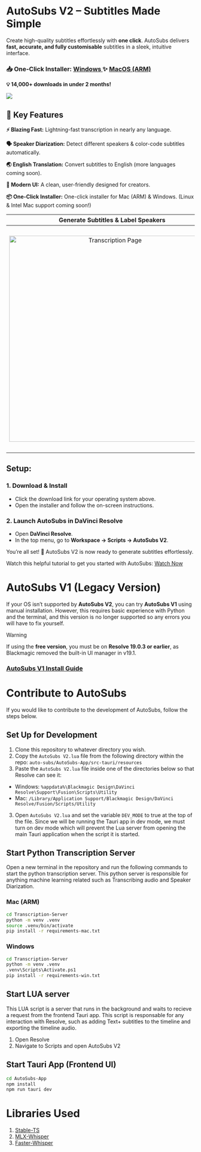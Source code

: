 # AutoSubs V2 – Subtitles Made Simple
Create high-quality subtitles effortlessly with **one click**. AutoSubs delivers **fast, accurate, and fully customisable** subtitles in a sleek, intuitive interface.

### 📥 One-Click Installer: [Windows ](https://github.com/tmoroney/auto-subs/releases/latest/download/AutoSubs-Win-setup.exe) ✨ [MacOS (ARM)](https://github.com/tmoroney/auto-subs/releases/latest/download/AutoSubs-Mac-ARM.pkg)
**💡 14,000+ downloads in under 2 months!**

<a href="https://www.buymeacoffee.com/tmoroney"><img src="https://img.buymeacoffee.com/button-api/?text=Buy me a coffee&emoji=&slug=tmoroney&button_colour=3562e3&font_colour=ffffff&font_family=Poppins&outline_colour=ffffff&coffee_colour=FFDD00" /></a>

## 🚀 Key Features
**⚡ Blazing Fast:** Lightning-fast transcription in nearly any language.

**🗣️ Speaker Diarization:** Detect different speakers & color-code subtitles automatically.

**🌏 English Translation:** Convert subtitles to English (more languages coming soon).

**🎨 Modern UI:** A clean, user-friendly designed for creators.

**📦 One-Click Installer:** One-click installer for Mac (ARM) & Windows. (Linux & Intel Mac support coming soon!)

Generate Subtitles & Label Speakers |  Advanced Settings
:-------------------------:|:-------------------------:
<img width="550" alt="Transcription Page" src="https://github.com/user-attachments/assets/59803d26-cda0-4b44-ac54-3eb46438f7a6"> | <img width="600" alt="Advanced Settings" src="https://github.com/user-attachments/assets/d136f300-89be-4f0c-a330-57372fd71041">

## Setup:
### 1. Download & Install
- Click the download link for your operating system above.
- Open the installer and follow the on-screen instructions.

### 2. Launch AutoSubs in DaVinci Resolve
- Open **DaVinci Resolve**.
- In the top menu, go to **Workspace → Scripts → AutoSubs V2**.

You’re all set! 🚀 AutoSubs V2 is now ready to generate subtitles effortlessly.

Watch this helpful tutorial to get you started with AutoSubs: [Watch Now](https://www.youtube.com/watch?v=U36KbpoAPxM)

# AutoSubs V1 (Legacy Version)
If your OS isn’t supported by **AutoSubs V2**, you can try **AutoSubs V1** using manual installation. However, this requires basic experience with Python and the terminal, and this version is no longer supported so any errors you will have to fix yourself.
>[!Warning]
If using the **free version**, you must be on **Resolve 19.0.3 or earlier**, as Blackmagic removed the built-in UI manager in v19.1.

### [AutoSubs V1 Install Guide](https://github.com/tmoroney/auto-subs/blob/a695224b66e46c62dc716f5336582795e7174f17/V1_README.md)

# Contribute to AutoSubs
If you would like to contribute to the development of AutoSubs, follow the steps below.
## Set Up for Development
1. Clone this repository to whatever directory you wish.
2. Copy the `AutoSubs V2.lua` file from the following directory within the repo: `auto-subs/AutoSubs-App/src-tauri/resources`
4. Paste the `AutoSubs V2.lua` file inside one of the directories below so that Resolve can see it:
  - Windows: `%appdata%\Blackmagic Design\DaVinci Resolve\Support\Fusion\Scripts\Utility`
  - Mac: `/Library/Application Support/Blackmagic Design/DaVinci Resolve/Fusion/Scripts/Utility`
3. Open `AutoSubs V2.lua` and set the variable `DEV_MODE` to true at the top of the file. Since we will be running the Tauri app in dev mode, we must turn on dev mode which will prevent the Lua server from opening the main Tauri application when the script it is started.

## Start Python Transcription Server
Open a new terminal in the repository and run the following commands to start the python transcription server. This python server is responsible for anything machine learning related such as Transcribing audio and Speaker Diarization.

### Mac (ARM)
```bash
cd Transcription-Server
python -m venv .venv
source .venv/bin/activate
pip install -r requirements-mac.txt
```
### Windows
```bash
cd Transcription-Server
python -m venv .venv
.venv\Scripts\Activate.ps1
pip install -r requirements-win.txt
```
## Start LUA server
This LUA script is a server that runs in the background and waits to recieve a request from the frontend Tauri app. This script is responsable for any interaction with Resolve, such as adding Text+ subtitles to the timeline and exporting the timeline audio.
1. Open Resolve
2. Navigate to Scripts and open AutoSubs V2

## Start Tauri App (Frontend UI)
```bash
cd AutoSubs-App
npm install
npm run tauri dev
```

# Libraries Used
1. [Stable-TS](https://github.com/jianfch/stable-ts)
2. [MLX-Whisper](https://pypi.org/project/mlx-whisper/)
3. [Faster-Whisper](https://github.com/SYSTRAN/faster-whisper)
